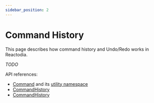 ```yaml
---
sidebar_position: 2
---
```


# Command History

This page describes how command history and Undo/Redo works in Reactodia.

*TODO*

API references:
  - [Command](/docs/api/workspace/interfaces/Command) and its [utility namespace](/docs/api/workspace/namespaces/Command)
  - [CommandHistory](/docs/api/workspace/interfaces/CommandHistory)
  - [CommandHistory](/docs/api/workspace/interfaces/CommandHistory)
